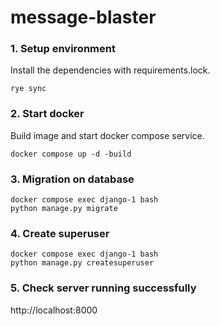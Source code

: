 # message-blaster

### 1. Setup environment
Install the dependencies with requirements.lock.
```
rye sync
```

### 2. Start docker
Build image and start docker compose service.
```
docker compose up -d -build
```

### 3. Migration on database
```
docker compose exec django-1 bash
python manage.py migrate
```

### 4. Create superuser
```
docker compose exec django-1 bash
python manage.py createsuperuser
```

### 5. Check server running successfully
http://localhost:8000
